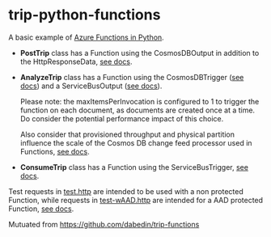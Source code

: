 # trip-python-functions

A basic example of [Azure Functions in Python](https://docs.microsoft.com/en-us/azure/azure-functions/functions-reference-python?tabs=azurecli-linux%2Capplication-level).
* **PostTrip** class has a Function using the CosmosDBOutput in addition to the HttpResponseData, [see docs](https://docs.microsoft.com/en-us/azure/azure-functions/functions-bindings-cosmosdb-v2-output?tabs=python).
* **AnalyzeTrip** class has a Function using the CosmosDBTrigger ([see docs](https://docs.microsoft.com/en-us/azure/azure-functions/functions-bindings-cosmosdb-v2-trigger?tabs=in-process%2Cfunctionsv2&pivots=programming-language-python)) and a ServiceBusOutput ([see docs](https://docs.microsoft.com/en-us/azure/azure-functions/functions-bindings-service-bus-output?tabs=in-process%2Cextensionv5&pivots=programming-language-python)).

    Please note: the maxItemsPerInvocation is configured to 1 to trigger the function on each document, as documents are created once at a time. Do consider the potential performance impact of this choice.
    
    Also consider that provisioned throughput and physical partition influence the scale of the Cosmos DB change feed processor used in Functions, [see docs](https://docs.microsoft.com/en-us/azure/cosmos-db/sql/change-feed-processor#components-of-the-change-feed-processor).

* **ConsumeTrip** class has a Function using the ServiceBusTrigger, [see docs](https://docs.microsoft.com/en-us/azure/azure-functions/functions-bindings-service-bus-trigger?tabs=in-process%2Cextensionv5&pivots=programming-language-python).

Test requests in [test.http](/test.http) are intended to be used with a non protected Function, while requests in [test-wAAD.http](/test-wAA.http) are intended for a AAD protected Function, [see docs](https://docs.microsoft.com/en-us/azure/app-service/configure-authentication-provider-aad?toc=%2Fazure%2Fazure-functions%2Ftoc.json).

Mutuated from https://github.com/dabedin/trip-functions
